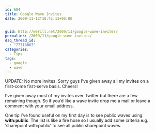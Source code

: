 ```yaml
---
id: 604
title: Google Wave Invites
date: 2009-11-12T10:42:11+00:00


guid: http://merill.net/2009/11/google-wave-invites/
permalink: /2009/11/google-wave-invites/
dsq_thread_id:
  - "77713067"
categories:
  - Tips
tags:
  - google
  - wave
---
```

UPDATE: No more invites. Sorry guys I've given away all my invites on a first-come first-serve basis. Cheers!

I’ve given away most of my invites over Twitter but there are a few remaining though. So if you’d like a wave invite drop me a mail or leave a comment with your email address.

One tip I’ve found useful on my first day is to see public waves using <strong>with:public</strong>. The list is like a fire hose so I usually add some criteria e.g. ‘sharepoint with:public’ to see all public sharepoint waves.